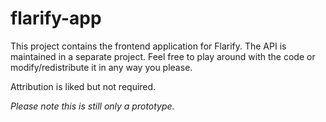 # flarify-app
This project contains the frontend application for Flarify. The API is maintained in a separate project. Feel free to 
play around with the code or modify/redistribute it in any way you please.

Attribution is liked but not required.

_Please note this is still only a prototype._
